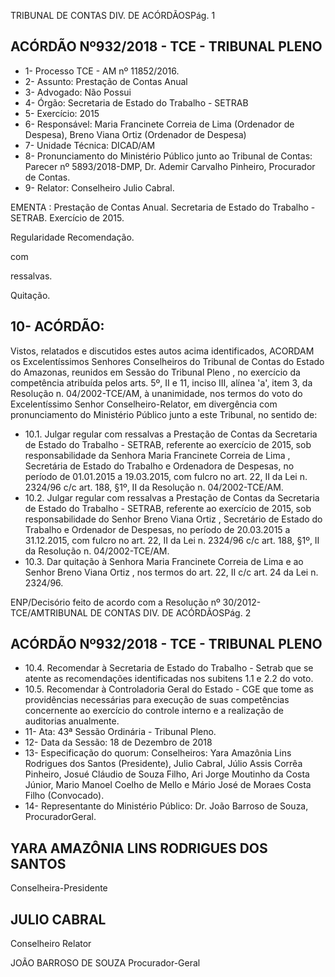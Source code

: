 TRIBUNAL DE CONTAS DIV. DE ACÓRDÃOSPág. 1

## ACÓRDÃO Nº932/2018 - TCE - TRIBUNAL PLENO

- 1- Processo TCE - AM nº 11852/2016.
- 2- Assunto: Prestação de Contas Anual
- 3- Advogado: Não Possui
- 4- Órgão: Secretaria de Estado do Trabalho - SETRAB
- 5- Exercício: 2015
- 6- Responsável: Maria Francinete Correia de Lima (Ordenador de Despesa), Breno Viana Ortiz (Ordenador de Despesa)
- 7- Unidade Técnica: DICAD/AM
- 8- Pronunciamento  do  Ministério  Público  junto  ao  Tribunal  de  Contas: Parecer  nº 5893/2018-DMP, Dr. Ademir Carvalho Pinheiro, Procurador de Contas.
- 9- Relator: Conselheiro Julio Cabral.

EMENTA : Prestação de Contas Anual. Secretaria de Estado do Trabalho - SETRAB. Exercício de 2015.

Regularidade Recomendação.

com

ressalvas.

Quitação.

## 10-  ACÓRDÃO:

Vistos, relatados e discutidos estes autos acima identificados, ACORDAM os Excelentíssimos Senhores Conselheiros do Tribunal de Contas do Estado do Amazonas, reunidos em Sessão do Tribunal Pleno , no exercício da competência atribuída pelos arts. 5º, II e 11, inciso III, alínea 'a', item 3, da Resolução n. 04/2002-TCE/AM, à unanimidade, nos termos do voto do Excelentíssimo Senhor Conselheiro-Relator, em divergência com pronunciamento do Ministério Público junto a este Tribunal, no sentido de:

- 10.1. Julgar regular com ressalvas a Prestação de Contas da Secretaria de Estado  do  Trabalho  -  SETRAB,  referente  ao  exercício  de  2015,  sob responsabilidade  da  Senhora Maria  Francinete  Correia  de  Lima , Secretária  de  Estado  do  Trabalho  e  Ordenadora  de  Despesas,  no período de 01.01.2015 a 19.03.2015, com fulcro no art. 22, II da Lei n. 2324/96 c/c art. 188, §1º, II da Resolução n. 04/2002-TCE/AM.
- 10.2. Julgar regular com ressalvas a Prestação de Contas da Secretaria de Estado  do  Trabalho  -  SETRAB,  referente  ao  exercício  de  2015,  sob responsabilidade do Senhor Breno Viana Ortiz , Secretário de Estado do Trabalho  e  Ordenador  de  Despesas,  no  período  de  20.03.2015  a 31.12.2015, com fulcro no art. 22, II da Lei n. 2324/96 c/c art. 188, §1º, II da Resolução n. 04/2002-TCE/AM.
- 10.3. Dar  quitação à Senhora Maria  Francinete  Correia  de  Lima e  ao Senhor Breno Viana Ortiz , nos termos do art. 22, II c/c art. 24 da Lei n. 2324/96.

ENP/Decisório feito de acordo com a Resolução nº 30/2012-TCE/AMTRIBUNAL DE CONTAS DIV. DE ACÓRDÃOSPág. 2

## ACÓRDÃO Nº932/2018 - TCE - TRIBUNAL PLENO

- 10.4. Recomendar à Secretaria de Estado do Trabalho - Setrab que se atente as recomendações identificadas nos subitens 1.1 e 2.2 do voto.
- 10.5. Recomendar à  Controladoria  Geral  do  Estado  -  CGE  que  tome  as providências necessárias para execução de suas competências concernente ao exercício do controle interno e a realização de auditorias anualmente.
- 11-  Ata: 43ª Sessão Ordinária - Tribunal Pleno.
- 12-  Data da Sessão: 18 de Dezembro de 2018
- 13-  Especificação do quorum: Conselheiros: Yara Amazônia Lins Rodrigues dos Santos (Presidente), Julio Cabral, Júlio Assis Corrêa Pinheiro, Josué Cláudio de Souza Filho, Ari Jorge Moutinho da Costa Júnior, Mario Manoel Coelho de Mello e Mário José de Moraes Costa Filho (Convocado).
- 14-  Representante do Ministério Público: Dr. João Barroso de Souza, ProcuradorGeral.

## YARA AMAZÔNIA LINS RODRIGUES DOS SANTOS

Conselheira-Presidente

## JULIO CABRAL

Conselheiro Relator

JOÃO BARROSO DE SOUZA Procurador-Geral